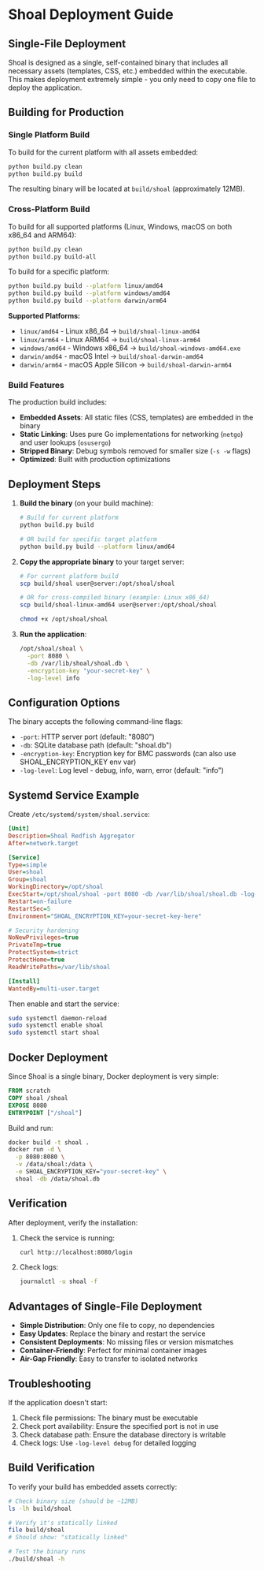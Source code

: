 # Shoal Deployment Guide

## Single-File Deployment

Shoal is designed as a single, self-contained binary that includes all necessary assets (templates, CSS, etc.) embedded within the executable. This makes deployment extremely simple - you only need to copy one file to deploy the application.

## Building for Production

### Single Platform Build

To build for the current platform with all assets embedded:

```bash
python build.py clean
python build.py build
```

The resulting binary will be located at `build/shoal` (approximately 12MB).

### Cross-Platform Build

To build for all supported platforms (Linux, Windows, macOS on both x86_64 and ARM64):

```bash
python build.py clean
python build.py build-all
```

To build for a specific platform:

```bash
python build.py build --platform linux/amd64
python build.py build --platform windows/amd64
python build.py build --platform darwin/arm64
```

**Supported Platforms:**
- `linux/amd64` - Linux x86_64 → `build/shoal-linux-amd64`
- `linux/arm64` - Linux ARM64 → `build/shoal-linux-arm64`
- `windows/amd64` - Windows x86_64 → `build/shoal-windows-amd64.exe`
- `darwin/amd64` - macOS Intel → `build/shoal-darwin-amd64`
- `darwin/arm64` - macOS Apple Silicon → `build/shoal-darwin-arm64`

### Build Features

The production build includes:
- **Embedded Assets**: All static files (CSS, templates) are embedded in the binary
- **Static Linking**: Uses pure Go implementations for networking (`netgo`) and user lookups (`osusergo`)
- **Stripped Binary**: Debug symbols removed for smaller size (`-s -w` flags)
- **Optimized**: Built with production optimizations

## Deployment Steps

1. **Build the binary** (on your build machine):
   ```bash
   # Build for current platform
   python build.py build

   # OR build for specific target platform
   python build.py build --platform linux/amd64
   ```

2. **Copy the appropriate binary** to your target server:
   ```bash
   # For current platform build
   scp build/shoal user@server:/opt/shoal/shoal

   # OR for cross-compiled binary (example: Linux x86_64)
   scp build/shoal-linux-amd64 user@server:/opt/shoal/shoal

   chmod +x /opt/shoal/shoal
   ```

3. **Run the application**:
   ```bash
   /opt/shoal/shoal \
     -port 8080 \
     -db /var/lib/shoal/shoal.db \
     -encryption-key "your-secret-key" \
     -log-level info
   ```

## Configuration Options

The binary accepts the following command-line flags:

- `-port`: HTTP server port (default: "8080")
- `-db`: SQLite database path (default: "shoal.db")
- `-encryption-key`: Encryption key for BMC passwords (can also use SHOAL_ENCRYPTION_KEY env var)
- `-log-level`: Log level - debug, info, warn, error (default: "info")

## Systemd Service Example

Create `/etc/systemd/system/shoal.service`:

```ini
[Unit]
Description=Shoal Redfish Aggregator
After=network.target

[Service]
Type=simple
User=shoal
Group=shoal
WorkingDirectory=/opt/shoal
ExecStart=/opt/shoal/shoal -port 8080 -db /var/lib/shoal/shoal.db -log-level info
Restart=on-failure
RestartSec=5
Environment="SHOAL_ENCRYPTION_KEY=your-secret-key-here"

# Security hardening
NoNewPrivileges=true
PrivateTmp=true
ProtectSystem=strict
ProtectHome=true
ReadWritePaths=/var/lib/shoal

[Install]
WantedBy=multi-user.target
```

Then enable and start the service:

```bash
sudo systemctl daemon-reload
sudo systemctl enable shoal
sudo systemctl start shoal
```

## Docker Deployment

Since Shoal is a single binary, Docker deployment is very simple:

```dockerfile
FROM scratch
COPY shoal /shoal
EXPOSE 8080
ENTRYPOINT ["/shoal"]
```

Build and run:

```bash
docker build -t shoal .
docker run -d \
  -p 8080:8080 \
  -v /data/shoal:/data \
  -e SHOAL_ENCRYPTION_KEY="your-secret-key" \
  shoal -db /data/shoal.db
```

## Verification

After deployment, verify the installation:

1. Check the service is running:
   ```bash
   curl http://localhost:8080/login
   ```

2. Check logs:
   ```bash
   journalctl -u shoal -f
   ```

## Advantages of Single-File Deployment

- **Simple Distribution**: Only one file to copy, no dependencies
- **Easy Updates**: Replace the binary and restart the service
- **Consistent Deployments**: No missing files or version mismatches
- **Container-Friendly**: Perfect for minimal container images
- **Air-Gap Friendly**: Easy to transfer to isolated networks

## Troubleshooting

If the application doesn't start:

1. Check file permissions: The binary must be executable
2. Check port availability: Ensure the specified port is not in use
3. Check database path: Ensure the database directory is writable
4. Check logs: Use `-log-level debug` for detailed logging

## Build Verification

To verify your build has embedded assets correctly:

```bash
# Check binary size (should be ~12MB)
ls -lh build/shoal

# Verify it's statically linked
file build/shoal
# Should show: "statically linked"

# Test the binary runs
./build/shoal -h
```
